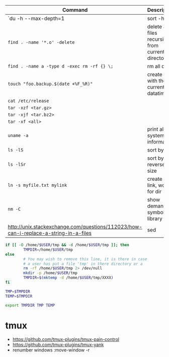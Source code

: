 Command|Description
----|-----------
`du -h --max-depth=1 | sort -h`|list sorted folder size
`find . -name '*.o' -delete`| delete all .o files recursively from current directory
`find . -name a -type d -exec rm -rf {} \;`|rm all dirs
`touch "foo.backup.$(date +%F_%R)"`|create file with the current datatime
`cat /etc/release`|
`tar -xzf <tar.gz>`|
`tar -xjf <tar.bz2>`|
`tar -xf <all>`|
`uname -a`|print all system information
`ls -lS`|sort by size
`ls -lSr`|sort by reverse size
`ln -s myfile.txt mylink`|create soft link, works for dir
`nm -C`|show demangled symbols in library
http://unix.stackexchange.com/questions/112023/how-can-i-replace-a-string-in-a-files|sed

```bash
if [[ -O /home/$USER/tmp && -d /home/$USER/tmp ]]; then
        TMPDIR=/home/$USER/tmp
else
        # You may wish to remove this line, it is there in case
        # a user has put a file 'tmp' in there directory or a
        rm -rf /home/$USER/tmp 2> /dev/null
        mkdir -p /home/$USER/tmp
        TMPDIR=$(mktemp -d /home/$USER/tmp/XXXX)
fi

TMP=$TMPDIR
TEMP=$TMPDIR

export TMPDIR TMP TEMP
```
# tmux
* https://github.com/tmux-plugins/tmux-pain-control
* https://github.com/tmux-plugins/tmux-yank
* renumber windows :move-window -r
